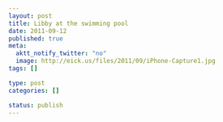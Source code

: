 ```yaml
--- 
layout: post
title: Libby at the swimming pool
date: 2011-09-12
published: true
meta: 
  aktt_notify_twitter: "no"
  image: http://eick.us/files/2011/09/iPhone-Capture1.jpg
tags: []

type: post
categories: []

status: publish
---
```


